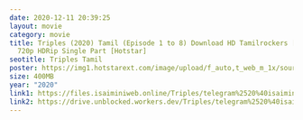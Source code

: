 ```yaml
---
date: 2020-12-11 20:39:25
layout: movie
category: movie
title: Triples (2020) Tamil (Episode 1 to 8) Download HD Tamilrockers [400MB]
  720p HDRip Single Part [Hotstar]
seotitle: Triples Tamil
poster: https://img1.hotstarext.com/image/upload/f_auto,t_web_m_1x/sources/r1/cms/prod/3108/843108-h
size: 400MB
year: "2020"
link1: https://files.isaiminiweb.online/Triples/telegram%2520%40isaiminidownload%2520-%2520Triples%2520(2020)%2520Tamil%2520(Episode%25201%2520to%25208)%2520400MB.mkv?rootId=0AJtZkTkXLBuYUk9PVA
link2: https://drive.unblocked.workers.dev/Triples/telegram%2520%40isaiminidownload%2520-%2520Triples%2520(2020)%2520Tamil%2520(Episode%25201%2520to%25208)%2520400MB.mkv?rootId=0AJtZkTkXLBuYUk9PVA
---
```

